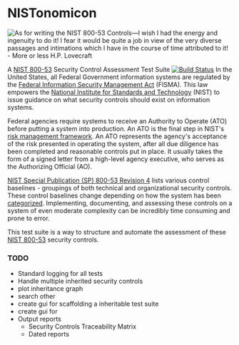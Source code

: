 # NISTonomicon

![As for writing the NIST 800-53 Controls—I wish I had the energy and ingenuity to do it! I fear it would be quite a job in view of the very diverse passages and intimations which I have in the course of time attributed to it! - More or less H.P. Lovecraft](http://i.imgur.com/BGA3AUK.png?1)

A [NIST 800-53](https://web.nvd.nist.gov/view/800-53/home) Security Control Assessment Test Suite
[![Build Status](https://travis-ci.org/hortinstein/NISTonomicon.svg?branch=modularize)](https://travis-ci.org/hortinstein/NISTonomicon)
In the United States, all Federal Government information systems are regulated by the [Federal Information Security Management Act](http://en.wikipedia.org/wiki/Federal_Information_Security_Management_Act_of_2002) (FISMA). This law empowers the [National Institute for Standards and Technology](http://www.nist.gov/) (NIST) to issue guidance on what security controls should exist on information systems.

Federal agencies require systems to receive an Authority to Operate (ATO) before putting a system into production. An ATO is the final step in NIST's [risk management framework](http://csrc.nist.gov/groups/SMA/fisma/framework.html). An ATO represents the agency's acceptance of the risk presented in operating the system, after all due diligence has been completed and reasonable controls put in place. It usually takes the form of a signed letter from a high-level agency executive, who serves as the Authorizing Official (AO).

[NIST Special Publication (SP) 800-53 Revision 4](http://csrc.nist.gov/groups/SMA/fisma/controls.html) lists various control baselines - groupings of both technical and organizational security controls. These control baselines change depending on how the system has been [categorized](http://csrc.nist.gov/groups/SMA/fisma/categorization.html). Implementing, documenting, and assessing these controls on a system of even moderate complexity can be incredibly time consuming and prone to error.

This test suite is a way to structure and automate the assessment of these [NIST 800-53](https://web.nvd.nist.gov/view/800-53/home) security controls.  


### TODO
- Standard logging for all tests
- Handle multiple inherited security controls
- plot inheritance graph
- search other 
- create gui for scaffolding a inheritable test suite
- create gui for 
- Output reports 
    - Security Controls Traceability Matrix 
    - Dated reports
